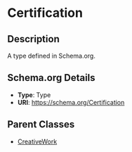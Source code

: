 # Certification

## Description
A type defined in Schema.org.

## Schema.org Details
- **Type**: Type
- **URI**: https://schema.org/Certification

## Parent Classes
- [CreativeWork](../CreativeWork.md)


